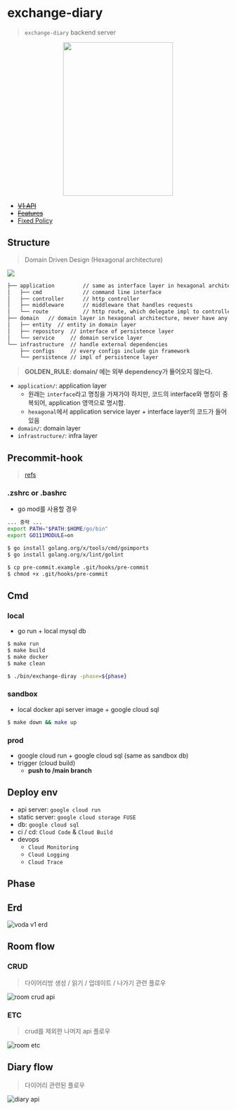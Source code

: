 # exchange-diary

> `exchange-diary` backend server

<div align="center">
  <img width="250" height="350" src="https://user-images.githubusercontent.com/37536298/153554715-f821d0f8-8f51-4f4c-b9e6-a19e02ecb5c2.png" />
</div>

- <strike>[V1 API](./docs/api.md)</strike>
- <strike>[Features](./docs/features.md)</strike>
- [Fixed Policy](./docs/fixed_policy.md)

## Structure

> Domain Driven Design (Hexagonal architecture)

![](https://github.com/Sairyss/domain-driven-hexagon/blob/master/assets/images/DomainDrivenHexagon.png)

```bash
├── application         // same as interface layer in hexagonal architecture
│   ├── cmd             // command line interface
│   ├── controller      // http controller
│   ├── middleware      // middleware that handles requests
│   └── route           // http route, which delegate impl to controller
├── domain   // domain layer in hexagonal architecture, never have any external dependencies
│   ├── entity  // entity in domain layer
│   ├── repository  // interface of persistence layer
│   └── service     // domain service layer
└── infrastructure  // handle external dependencies
    ├── configs     // every configs include gin framework
    └── persistence // impl of persistence layer
```

> **GOLDEN_RULE: domain/ 에는 외부 dependency가 들어오지 않는다.**

- `application/`: application layer
  - 원래는 `interface`라고 명칭을 가져가야 하지만, 코드의 interface와 명칭이 중복되어, application 영역으로 명시함.
  - `hexagonal`에서 application service layer + interface layer의 코드가 들어있음
- `domain/`: domain layer
- `infrastructure/`: infra layer

## Precommit-hook

> [refs](https://tutorialedge.net/golang/improving-go-workflow-with-git-hooks/)

### .zshrc or .bashrc

- go mod를 사용할 경우

```sh
... 중략 ...
export PATH="$PATH:$HOME/go/bin"
export GO111MODULE=on
```

```bash
$ go install golang.org/x/tools/cmd/goimports
$ go install golang.org/x/lint/golint

$ cp pre-commit.example .git/hooks/pre-commit
$ chmod +x .git/hooks/pre-commit
```

## Cmd

### local

- go run + local mysql db

```sh
$ make run
$ make build
$ make docker
$ make clean

$ ./bin/exchange-diray -phase=${phase}
```

### sandbox

- local docker api server image + google cloud sql

```sh
$ make down && make up
```

### prod

- google cloud run + google cloud sql (same as sandbox db)
- trigger (cloud build)
  - **push to /main branch**

## Deploy env

- api server: `google cloud run`
- static server: `google cloud storage FUSE`
- db: `google cloud sql`
- ci / cd: `Cloud Code` & `Cloud Build`
- devops
  - `Cloud Monitoring`
  - `Cloud Logging`
  - `Cloud Trace`

## Phase

## Erd

![voda v1 erd](http://www.plantuml.com/plantuml/proxy?cache=no&src=https://raw.githubusercontent.com/ExchangeDiary/exchange-diary/main/docs/erd.puml)

## Room flow

### CRUD

> 다이어리방 생성 / 읽기 / 업데이트 / 나가기 관련 플로우

![room crud api](http://www.plantuml.com/plantuml/proxy?cache=no&src=https://raw.githubusercontent.com/ExchangeDiary/exchange-diary/main/docs/rooms-crud.puml)

### ETC

> crud를 제외한 나머지 api 플로우

![room etc](http://www.plantuml.com/plantuml/proxy?cache=no&src=https://raw.githubusercontent.com/ExchangeDiary/exchange-diary/main/docs/rooms-etc.puml)

## Diary flow

> 다이어리 관련된 플로우

![diary api](http://www.plantuml.com/plantuml/proxy?cache=no&src=https://raw.githubusercontent.com/ExchangeDiary/exchange-diary/main/docs/diaries.puml)
